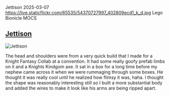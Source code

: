 Jettison
2025-03-07
https://live.staticflickr.com/65535/54370727997_402809ecd1_k_d.jpg
Lego Bionicle MOCS

## [Jettison](https://www.flickr.com/photos/fuzz-e/54370727997)

![Jettison](https://live.staticflickr.com/65535/54370727997_402809ecd1_k_d.jpg) 

The head and shoulders were from a very quick build that I made for a Knight Fantasy Collab at a convention. It had some really goofy prefab limbs on it and a Knights Kindgom axe. It sat in a box for a long time before my nephew came across it when we were rummaging through some boxes. He thought it was really cool until he realized how flimsy it was, haha. I thought the shape was reasonably interesting still so I built a more substantial body and added the wires to make it look like his arms are being ripped apart.
